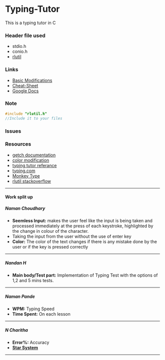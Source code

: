# Typing-Tutor
This is a typing tutor in C

### Header file used
* stdio.h
* conio.h
* <a href="http://tapiov.net/rlutil/">rlutil</a>
<!-- *  [curses.h](https://e-l.unifi.it/pluginfile.php/805205/mod_resource/content/0/ncurses%20installation%20-%20en.pdf/ "curses.h")-->
### Links
*  [Basic Modifications](https://guides.github.com/features/mastering-markdown/ "Basic Modifications")
*  [Cheat-Sheet](https://github.com/adam-p/markdown-here/wiki/Markdown-Cheatsheet "Cheat-Sheet")
*  [Google Docs](https://docs.google.com/document/d/1LG9QgsERu3FX1MEPU6KNGssyabrC_NUejwgBdaTpONY/edit?usp=sharing)

### Note
```C
#include "rlutil.h"
//Include it to your files
```
### Issues

### Resources
<!-- *  [curses.h documentation github](https://github.com/D-Programming-Deimos/ncurses)
 *  [curses.h documentation website](https://tldp.org/HOWTO/NCURSES-Programming-HOWTO/scanw.html#GETCHCLASS)-->
*  [getch documentation](https://pubs.opengroup.org/onlinepubs/7908799/xcurses/getch.html)
*  [color modification](https://www.theurbanpenguin.com/4184-2/)
*  [typing tutor referance](https://www.codewithc.com/typing-tutor-project-in-c/#:~:text=This%20is%20a%20simple%20console,the%20function%20of%20each%20command.)
*  [typing.com](typing.com)
*  [Monkey Type](monkeytype.com)
* <a href="https://stackoverflow.com/questions/29574849/how-to-change-text-color-and-console-color-in-codeblocks#30144132">rlutil stackoverflow</a>
---
#### Work split up
##### Naman Choudhary
* **Seemless Input:**  makes the user feel like the input is being taken and processed immediately at the press of each keystroke, highlighted by the change in colour of the character.
* Taking the input from the user without the use of enter key
* **Color:** The color of the text changes if there is any mistake done by the user or if the key is pressed correctly
---
##### Nandan H
* **Main body/Test part:**  Implementation of Typing Test with the options of 1,2 and 5 mins tests.
---
##### Naman Pande
* **WPM:** Typing Speed
* **Time Spent:** On each lesson 
---
##### N Charitha
* **Error%:** Accuracy
* [**Star System**](typing.com)
---

